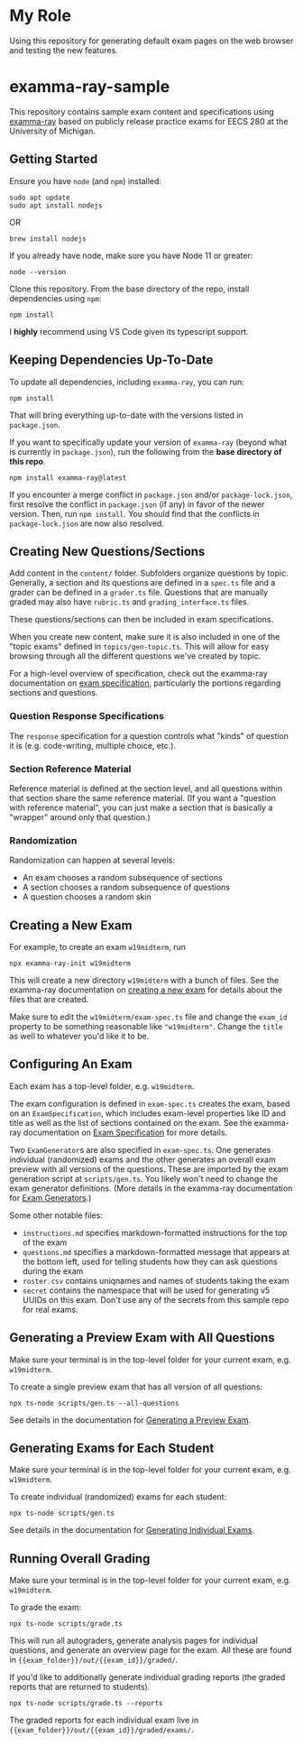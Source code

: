 # My Role

Using this repository for generating default exam pages on the web browser and testing the new features.

# examma-ray-sample

This repository contains sample exam content and specifications using [examma-ray](https://github.com/jamesjuett/examma-ray) based on publicly release practice exams for EECS 280 at the University of Michigan.

## Getting Started

Ensure you have `node` (and `npm`) installed:

```console
sudo apt update
sudo apt install nodejs
```

OR

```console
brew install nodejs
```

If you already have node, make sure you have Node 11 or greater:

```console
node --version
```

Clone this repository. From the base directory of the repo, install dependencies using `npm`:

```console
npm install
```

I **highly** recommend using VS Code given its typescript support.

## Keeping Dependencies Up-To-Date

To update all dependencies, including `examma-ray`, you can run:

```console
npm install
```

That will bring everything up-to-date with the versions listed in `package.json`.

If you want to specifically update your version of `examma-ray` (beyond what is currently in `package.json`), run the following from the **base directory of this repo**.

```console
npm install examma-ray@latest
```

If you encounter a merge conflict in `package.json` and/or `package-lock.json`, first resolve the conflict in `package.json` (if any) in favor of the newer version. Then, run `npm install`. You should find that the conflicts in `package-lock.json` are now also resolved.

## Creating New Questions/Sections

Add content in the `content/` folder. Subfolders organize questions by topic. Generally, a section and its questions are defined in a `spec.ts` file and a grader can be defined in a `grader.ts` file. Questions that are manually graded may also have `rubric.ts` and `grading_interface.ts` files.

These questions/sections can then be included in exam specifications.

When you create new content, make sure it is also included in one of the "topic exams" defined in `topics/gen-topic.ts`. This will allow for easy browsing through all the different questions we've created by topic.

For a high-level overview of specification, check out the examma-ray documentation on [exam specification](https://jamesjuett.github.io/examma-ray/modules/core_exam_specification.html), particularly the portions regarding sections and questions.

### Question Response Specifications

The `response` specification for a question controls what "kinds" of question it is (e.g. code-writing, multiple choice, etc.).

### Section Reference Material

Reference material is defined at the section level, and all questions within that section share the same reference material. (If you want a "question with reference material", you can just make a section that is basically a "wrapper" around only that question.)

### Randomization

Randomization can happen at several levels:
- An exam chooses a random subsequence of sections
- A section chooses a random subsequence of questions
- A question chooses a random skin

## Creating a New Exam

For example, to create an exam `w19midterm`, run

```console
npx examma-ray-init w19midterm
```

This will create a new directory `w19midterm` with a bunch of files. See the examma-ray documentation on [creating a new exam](https://jamesjuett.github.io/examma-ray/#creating-a-new-exam) for details about the files that are created.

Make sure to edit the `w19midterm/exam-spec.ts` file and change the `exam_id` property to be something reasonable like `"w19midterm"`. Change the `title` as well to whatever you'd like it to be.

## Configuring An Exam

Each exam has a top-level folder, e.g. `w19midterm`.

The exam configuration is defined in `exam-spec.ts` creates the exam, based on an `ExamSpecification`, which includes exam-level properties like ID and title as well as the list of sections contained on the exam. See the examma-ray documentation on [Exam Specification](https://jamesjuett.github.io/examma-ray/modules/core_exam_specification.html) for more details.

Two `ExamGenerator`s are also specified in `exam-spec.ts`. One generates individual (randomized) exams and the other generates an overall exam preview with all versions of the questions. These are imported by the exam generation script at `scripts/gen.ts`. You likely won't need to change the exam generator definitions. (More details in the examma-ray documentation for [Exam Generators](https://jamesjuett.github.io/examma-ray/modules/ExamGenerator.html).)

Some other notable files:
- `instructions.md` specifies markdown-formatted instructions for the top of the exam
- `questions.md` specifies a markdown-formatted message that appears at the bottom left, used for telling students how they can ask questions during the exam
- `roster.csv` contains uniqnames and names of students taking the exam
- `secret` contains the namespace that will be used for generating v5 UUIDs on this exam. Don't use any of the secrets from this sample repo for real exams.

## Generating a Preview Exam with All Questions

Make sure your terminal is in the top-level folder for your current exam, e.g. `w19midterm`.

To create a single preview exam that has all version of all questions:

```console
npx ts-node scripts/gen.ts --all-questions
```

See details in the documentation for [Generating a Preview Exam](https://jamesjuett.github.io/examma-ray/#generating-a-preview-exam-with-all-possible-questions).

## Generating Exams for Each Student

Make sure your terminal is in the top-level folder for your current exam, e.g. `w19midterm`.

To create individual (randomized) exams for each student:

```console
npx ts-node scripts/gen.ts
```

See details in the documentation for [Generating Individual Exams](https://jamesjuett.github.io/examma-ray/#generating-individual-exams).


## Running Overall Grading

Make sure your terminal is in the top-level folder for your current exam, e.g. `w19midterm`.

To grade the exam:

```console
npx ts-node scripts/grade.ts
```

This will run all autograders, generate analysis pages for individual questions, and generate an overview page for the exam. All these are found in `{{exam_folder}}/out/{{exam_id}}/graded/`.

If you'd like to additionally generate individual grading reports (the graded reports that are returned to students).

```console
npx ts-node scripts/grade.ts --reports
```

The graded reports for each individual exam live in `{{exam_folder}}/out/{{exam_id}}/graded/exams/`.
